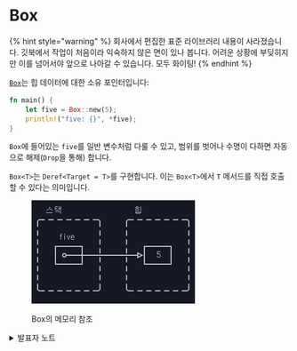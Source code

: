 # Box

{% hint style="warning" %}
&#x20;회사에서 편집한 표준 라이브러리 내용이 사라졌습니다. 깃북에서 작업이 처음이라 익숙하지 않은 면이 있나 봅니다. 어려운 상황에 부딪히지만 이를 넘어서야 앞으로 나아갈 수 있습니다. 모두 화이팅!
{% endhint %}

[`Box`](https://doc.rust-lang.org/std/boxed/struct.Box.html)는 힙 데이터에 대한 소유 포인터입니다:

```rust
fn main() {
    let five = Box::new(5);
    println!("five: {}", *five);
}
```

`Box`에 들어있는 `five`를 일반 변수처럼 다룰 수 있고, 범위를 벗어나 수명이 다하면 자동으로 해제(`Drop`을 통해) 합니다.&#x20;

`Box<T>`는 `Deref<Target = T>`를 구현합니다. 이는 `Box<T>`에서 `T` 메서드를 직접 호출할 수 있다는 의미입니다.&#x20;

<figure><img src="../../../.gitbook/assets/image (1) (1) (1).png" alt=""><figcaption><p>Box의 메모리 참조</p></figcaption></figure>

<details>

<summary>발표자 노트</summary>

* `Box`는 C++의 `std::unique_ptr`과 비슷합니다. 차이라면 `Box`는 널이 아님을 보장한다는 점입니다.
* `Deref` 덕분에 위 예제의 `println!`문에 사용된 `*`를 빼도 문제가 없습니다.
* `Box`는 아래의 경우에 유용합니다:
  * 타입 크기를 컴파일 시점에 알 수 없는 경우.
  * 아주 큰 데이터의 소유권을 전달하고 싶은 경우. 스택에 있는 큰 데이터를 복사하는 대신 `Box`를 이용하여 데이터는 힙에 저장하고 포인터만 이동하면 됩니다.

처음에 Box를 만나면 포인터 사용에 익숙한 경우&#x20;

</details>



